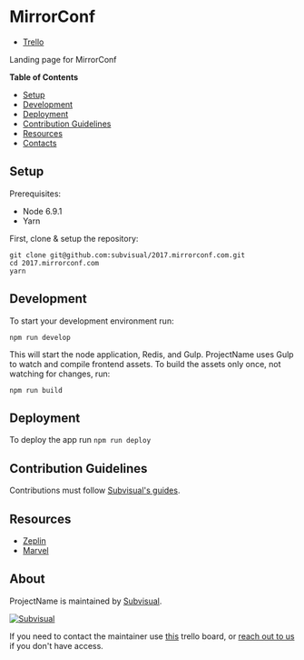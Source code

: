 [trello]: https://trello.com/b/rvqW3JsZ/website-2017
[production]: https://mirrorconf.com

MirrorConf
============

* [Trello][trello]

Landing page for MirrorConf

**Table of Contents**

* [Setup](#setup)
* [Development](#development)
* [Deployment](#deployment)
* [Contribution Guidelines](#contribution-guidelines)
* [Resources](#resources)
* [Contacts](#contacts)

Setup
-----

Prerequisites:

- Node 6.9.1
- Yarn

First, clone & setup the repository:

```
git clone git@github.com:subvisual/2017.mirrorconf.com.git
cd 2017.mirrorconf.com
yarn
```

Development
-----------

To start your development environment run:

```
npm run develop
```

This will start the node application, Redis, and Gulp.
ProjectName uses Gulp to watch and compile frontend assets.
To build the assets only once, not watching for changes, run:

```
npm run build
```

Deployment
----------

To deploy the app run `npm run deploy`

Contribution Guidelines
-----------------------

Contributions must follow [Subvisual's guides](https://github.com/subvisual/guides).

Resources
---------

* [Zeplin]()
* [Marvel]()

About
-----

ProjectName is maintained by [Subvisual](http://subvisual.co).

[![Subvisual](https://raw.githubusercontent.com/subvisual/guides/master/github/templates/subvisual_logo_with_name.png)](http://subvisual.co)

If you need to contact the maintainer use [this](https://trello.com/b/svB6ZSce/areas-of-responsability-dris) trello board, or <a href="mailto:contact@subvisual.co">reach out to us</a> if you don't have access.
